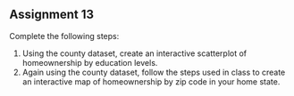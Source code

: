 Assignment 13
---
Complete the following steps:

1. Using the county dataset, create an interactive scatterplot of homeownership by education levels. 
2. Again using the county dataset, follow the steps used in class to create an interactive map of homeownership by zip code in your home state. 
